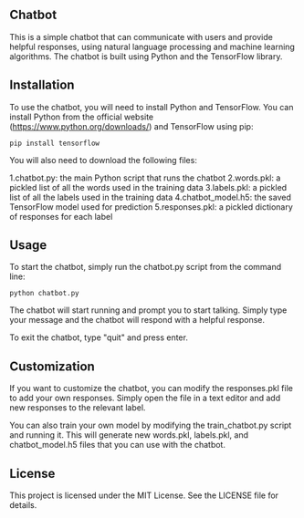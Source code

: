 ## Chatbot

This is a simple chatbot that can communicate with users and provide helpful responses, using natural language processing and machine learning algorithms. The chatbot is built using Python and the TensorFlow library.

## Installation
To use the chatbot, you will need to install Python and TensorFlow. You can install Python from the official website (https://www.python.org/downloads/) and TensorFlow using pip:

```
pip install tensorflow
```
You will also need to download the following files:

1.chatbot.py: the main Python script that runs the chatbot
2.words.pkl: a pickled list of all the words used in the training data
3.labels.pkl: a pickled list of all the labels used in the training data
4.chatbot_model.h5: the saved TensorFlow model used for prediction
5.responses.pkl: a pickled dictionary of responses for each label
## Usage
To start the chatbot, simply run the chatbot.py script from the command line:

```
python chatbot.py
```
The chatbot will start running and prompt you to start talking. Simply type your message and the chatbot will respond with a helpful response.

To exit the chatbot, type "quit" and press enter.

## Customization
If you want to customize the chatbot, you can modify the responses.pkl file to add your own responses. Simply open the file in a text editor and add new responses to the relevant label.

You can also train your own model by modifying the train_chatbot.py script and running it. This will generate new words.pkl, labels.pkl, and chatbot_model.h5 files that you can use with the chatbot.

## License
This project is licensed under the MIT License. See the LICENSE file for details.
